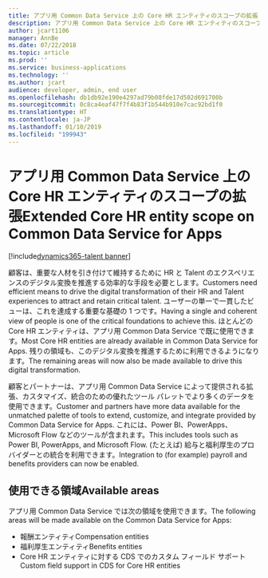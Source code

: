 ```yaml
---
title: アプリ用 Common Data Service 上の Core HR エンティティのスコープの拡張
description: アプリ用 Common Data Service 上の Core HR エンティティのスコープの拡張
author: jcart1106
manager: AnnBe
ms.date: 07/22/2018
ms.topic: article
ms.prod: ''
ms.service: business-applications
ms.technology: ''
ms.author: jcart
audience: developer, admin, end user
ms.openlocfilehash: db1db92e190e4297ad79b08fde17d502d691700b
ms.sourcegitcommit: 0c8ca4eaf47f7f4b83f1b544b910e7cac92bd1f0
ms.translationtype: HT
ms.contentlocale: ja-JP
ms.lasthandoff: 01/10/2019
ms.locfileid: "199943"
---
```

# <a name="extended-core-hr-entity-scope-on-common-data-service-for-apps"></a><span data-ttu-id="f2444-103">アプリ用 Common Data Service 上の Core HR エンティティのスコープの拡張</span><span class="sxs-lookup"><span data-stu-id="f2444-103">Extended Core HR entity scope on Common Data Service for Apps</span></span>

[!include[dynamics365-talent banner](../includes/dynamics365-talent.md)]

<span data-ttu-id="f2444-104">顧客は、重要な人材を引き付けて維持するために HR と Talent のエクスペリエンスのデジタル変換を推進する効率的な手段を必要とします。</span><span class="sxs-lookup"><span data-stu-id="f2444-104">Customers need efficient means to drive the digital transformation of their HR and Talent experiences to attract and retain critical talent.</span></span> <span data-ttu-id="f2444-105">ユーザーの単一で一貫したビューは、これを達成する重要な基礎の 1 つです。</span><span class="sxs-lookup"><span data-stu-id="f2444-105">Having a single and coherent view of people is one of the critical foundations to achieve this.</span></span>
<span data-ttu-id="f2444-106">ほとんどの Core HR エンティティは、アプリ用 Common Data Service で既に使用できます。</span><span class="sxs-lookup"><span data-stu-id="f2444-106">Most Core HR entities are already available in Common Data Service for Apps.</span></span> <span data-ttu-id="f2444-107">残りの領域も、このデジタル変換を推進するために利用できるようになります。</span><span class="sxs-lookup"><span data-stu-id="f2444-107">The remaining areas will now also be made available to drive this digital transformation.</span></span>

<span data-ttu-id="f2444-108">顧客とパートナーは、アプリ用 Common Data Service によって提供される拡張、カスタマイズ、統合のための優れたツール パレットでより多くのデータを使用できます。</span><span class="sxs-lookup"><span data-stu-id="f2444-108">Customer and partners have more data available for the unmatched palette of tools to extend, customize, and integrate provided by Common Data Service for Apps.</span></span> <span data-ttu-id="f2444-109">これには、Power BI、PowerApps、Microsoft Flow などのツールが含まれます。</span><span class="sxs-lookup"><span data-stu-id="f2444-109">This includes tools such as Power BI, PowerApps, and Microsoft Flow.</span></span>
<span data-ttu-id="f2444-110">(たとえば) 給与と福利厚生のプロバイダーとの統合を利用できます。</span><span class="sxs-lookup"><span data-stu-id="f2444-110">Integration to (for example) payroll and benefits providers can now be enabled.</span></span>

## <a name="available-areas"></a><span data-ttu-id="f2444-111">使用できる領域</span><span class="sxs-lookup"><span data-stu-id="f2444-111">Available areas</span></span>

<span data-ttu-id="f2444-112">アプリ用 Common Data Service では次の領域を使用できます。</span><span class="sxs-lookup"><span data-stu-id="f2444-112">The following areas will be made available on the Common Data Service for Apps:</span></span>

-   <span data-ttu-id="f2444-113">報酬エンティティ</span><span class="sxs-lookup"><span data-stu-id="f2444-113">Compensation entities</span></span>
-   <span data-ttu-id="f2444-114">福利厚生エンティティ</span><span class="sxs-lookup"><span data-stu-id="f2444-114">Benefits entities</span></span>
-   <span data-ttu-id="f2444-115">Core HR エンティティに対する CDS でのカスタム フィールド サポート</span><span class="sxs-lookup"><span data-stu-id="f2444-115">Custom field support in CDS for Core HR entities</span></span>               


